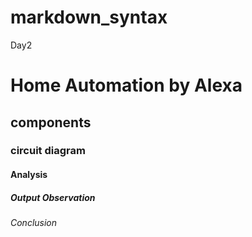 # markdown_syntax
Day2
# Home Automation by Alexa
## components
### circuit diagram
#### Analysis
##### Output Observation
###### Conclusion
